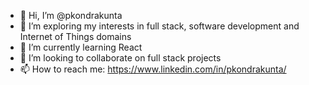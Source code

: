- 👋 Hi, I’m @pkondrakunta
- 👀 I’m exploring my interests in full stack, software development and Internet of Things domains
- 🌱 I’m currently learning React
- 💞️ I’m looking to collaborate on full stack projects
- 📫 How to reach me: https://www.linkedin.com/in/pkondrakunta/

<!---
pkondrakunta/pkondrakunta is a ✨ special ✨ repository because its `README.md` (this file) appears on your GitHub profile.
You can click the Preview link to take a look at your changes.
--->
